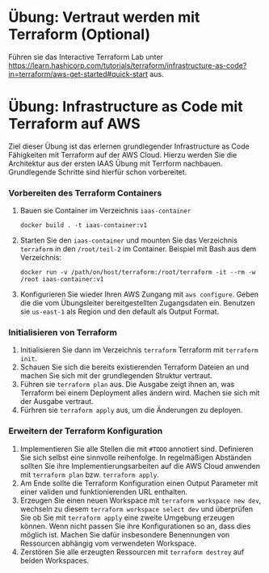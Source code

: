 # Übung: Vertraut werden mit Terraform (Optional)

Führen sie das Interactive Terraform Lab unter https://learn.hashicorp.com/tutorials/terraform/infrastructure-as-code?in=terraform/aws-get-started#quick-start aus.


# Übung: Infrastructure as Code mit Terraform auf AWS

Ziel dieser Übung ist das erlernen grundlegender Infrastructure as Code Fähigkeiten mit Terraform auf der AWS Cloud. Hierzu werden Sie die Architektur aus der ersten IAAS Übung mit Terrform nachbauen. Grundlegende Schritte sind hierfür schon vorbereitet.

### Vorbereiten des Terraform Containers

1. Bauen sie Container im Verzeichnis `iaas-container`
   ```
   docker build . -t iaas-container:v1
   ```
2. Starten Sie den `iaas-container` und mounten Sie das Verzeichnis `terraform` in den `/root/teil-2` im Container. Beispiel mit Bash aus dem Verzeichnis:
   ```
   docker run -v /path/on/host/terraform:/root/terraform -it --rm -w /root iaas-container:v1
   ``` 
3. Konfigurieren Sie wieder Ihren AWS Zungang mit `aws configure`.
   Geben die die vom Übungsleiter bereitgestellten Zugangsdaten ein. 
   Benutzen sie `us-east-1` als Region und den default als Output Format.
   
### Initialisieren von Terraform
1. Initialisieren Sie dann im Verzeichnis `terraform` Terraform mit `terraform init`.
2. Schauen Sie sich die bereits existierenden Terraform Dateien an und machen Sie sich mit der grundlegenden Struktur vertraut.
3. Führen sie `terraform plan` aus. 
   Die Ausgabe zeigt ihnen an, was Terraform bei einem Deployment alles ändern wird.
   Machen sie sich mit der Ausgabe vertraut.
4. Fürhren sie `terraform apply` aus, um die Änderungen zu deployen.   
   
### Erweitern der Terraform Konfiguration
1. Implementieren Sie alle Stellen die mit `#TODO` annotiert sind. 
   Definieren Sie sich selbst eine sinnvolle reihenfolge. 
   In regelmäßigen Abständen sollten Sie ihre Implementierungsarbeiten auf die AWS Cloud anwenden mit `terraform plan` bzw. `terraform apply`.
2. Am Ende sollte die Terraform Konfiguration einen Output Parameter mit einer validen und funktionierenden URL enthalten.
3. Erzeugen Sie einen neuen Workspace mit `terraform workspace new dev`, wechseln zu diesem `terraform workspace select dev` und überprüfen Sie ob Sie mit `terraform apply` eine zweite Umgebung erzeugen können. Wenn nicht passen Sie ihre Konfigurationen so an, dass dies möglich ist. Machen Sie dafür insbesondere Benennungen von Ressourcen abhängig vom verwendeten Workspace.
4. Zerstören Sie alle erzeugten Ressourcen mit `terraform destroy` auf beiden Workspaces.

